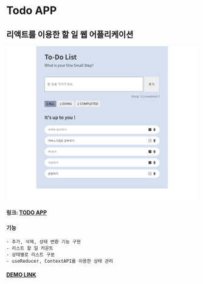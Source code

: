# Todo APP

## 리액트를 이용한 할 일 웹 어플리케이션

![메인](./img/todo.png)

#### 링크: [TODO APP](https://jjjjhjjjj.github.io/Todo-App/)

#### 기능

    - 추가, 삭제, 상태 변환 기능 구현
    - 리스트 할 일 카운트
    - 상태별로 리스트 구분
    - useReducer, ContextAPI를 이용한 상태 관리

#### [DEMO LINK](https://michelle-todo.herokuapp.com/)
